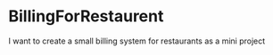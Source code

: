 BillingForRestaurent
====================

I want to create a small billing system for restaurants as a mini project 
